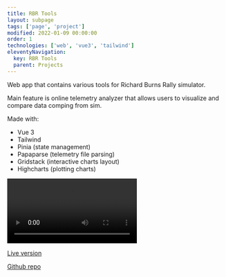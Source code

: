 ```yaml
---
title: RBR Tools
layout: subpage
tags: ['page', 'project']
modified: 2022-01-09 00:00:00
order: 1
technologies: ['web', 'vue3', 'tailwind']
eleventyNavigation:
  key: RBR Tools
  parent: Projects
---
```

<p class="mb-2">Web app that contains various tools for Richard Burns Rally simulator.</p> 

<p class="mb-2">Main feature is online telemetry analyzer that allows users to visualize and compare data comping from sim.</p>

<p class="mb-1">Made with:</p>

<ul class="list-disc">
  <li>Vue 3</li>
  <li>Tailwind</li>
  <li>Pinia (state management)</li>
  <li>Papaparse (telemetry file parsing)</li>
  <li>Gridstack (interactive charts layout)</li>
  <li>Highcharts (plotting charts)</li>
</ul>

<video controls>
  <source src="/images/web_telemetry.mp4" type="video/mp4">
Your browser does not support the video tag.
</video>

<a class="hyperlink external" href="https://rbr-tools.vercel.app/">Live version</a>

<a class="hyperlink external" href="https://github.com/wbsth/rbr-tools">Github repo</a>